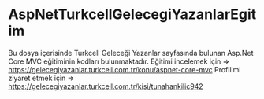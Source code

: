 # AspNetTurkcellGelecegiYazanlarEgitim

Bu dosya içerisinde Turkcell Geleceği Yazanlar sayfasında bulunan Asp.Net Core MVC eğitiminin kodları bulunmaktadır.
Eğitimi incelemek için => https://gelecegiyazanlar.turkcell.com.tr/konu/aspnet-core-mvc
Profilimi ziyaret etmek için => https://gelecegiyazanlar.turkcell.com.tr/kisi/tunahankilic942
